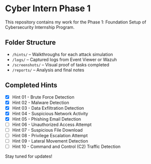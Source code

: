 # Cyber Intern Phase 1

This repository contains my work for the Phase 1: Foundation Setup of Cybersecurity Internship Program.

## Folder Structure

- `/hints/` – Walkthroughs for each attack simulation
- `/logs/` – Captured logs from Event Viewer or Wazuh
- `/screenshots/` – Visual proof of tasks completed
- `/reports/` – Analysis and final notes

## Completed Hints

- [x] Hint 01 - Brute Force Detection
- [x] Hint 02 - Malware Detection
- [x] Hint 03 - Data Exfiltration Detection
- [x] Hint 04 - Suspicious Network Activity
- [x] Hint 05 - Phishing Email Detection 
- [ ] Hint 06 - Unauthorized Access Attempt 
- [ ] Hint 07 - Suspicious File Download 
- [ ] Hint 08 - Privilege Escalation Attempt 
- [ ] Hint 09 - Lateral Movement Detection 
- [ ] Hint 10 - Command and Control (C2) Traffic Detection

Stay tuned for updates!

